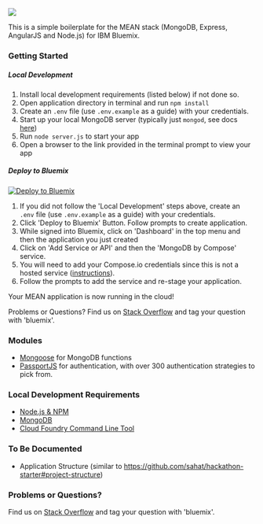 <img src="https://dl.dropboxusercontent.com/s/vd367cadrk97zjg/MEAN%20Logo.jpg">

This is a simple boilerplate for the MEAN stack (MongoDB, Express, AngularJS and Node.js) for IBM Bluemix.

### Getting Started

##### Local Development
1. Install local development requirements (listed below) if not done so.
2. Open application directory in terminal and run `npm install`
3. Create an `.env` file (use `.env.example` as a guide) with your credentials.
3. Start up your local MongoDB server (typically just `mongod`, see docs [here](https://docs.mongodb.org/getting-started/shell/installation/))
4. Run `node server.js` to start your app
5. Open a browser to the link provided in the terminal prompt to view your app

##### Deploy to Bluemix
[![Deploy to Bluemix](https://bluemix.net/deploy/button.png)](https://bluemix.net/deploy?repository=https://github.com/IBM-Bluemix/MEAN-Boilerplate)

1. If you did not follow the 'Local Development' steps above, create an `.env` file (use `.env.example` as a guide) with your credentials.
2. Click 'Deploy to Bluemix' Button. Follow prompts to create application.
3. While signed into Bluemix, click on 'Dashboard' in the top menu and then the application you just created
4. Click on 'Add Service or API' and then the 'MongoDB by Compose' service.
5. You will need to add your Compose.io credentials since this is not a hosted service ([instructions](https://www.ng.bluemix.net/docs/services/MongoDBByCompose/index.html)).
6. Follow the prompts to add the service and re-stage your application.

Your MEAN application is now running in the cloud!

Problems or Questions? Find us on [Stack Overflow](https://stackoverflow.com/questions/tagged/bluemix) and tag your question with 'bluemix'.

### Modules
- [Mongoose](https://github.com/Automattic/mongoose) for MongoDB functions
- [PassportJS](http://passportjs.org) for authentication, with over 300 authentication strategies to pick from.

### Local Development Requirements
- [Node.js & NPM](https://nodejs.org/en/download/)
- [MongoDB](https://www.mongodb.org)
- [Cloud Foundry Command Line Tool](https://docs.cloudfoundry.org/devguide/installcf/)

### To Be Documented
- Application Structure (similar to https://github.com/sahat/hackathon-starter#project-structure)

### Problems or Questions?
Find us on [Stack Overflow](https://stackoverflow.com/questions/tagged/bluemix) and tag your question with 'bluemix'.